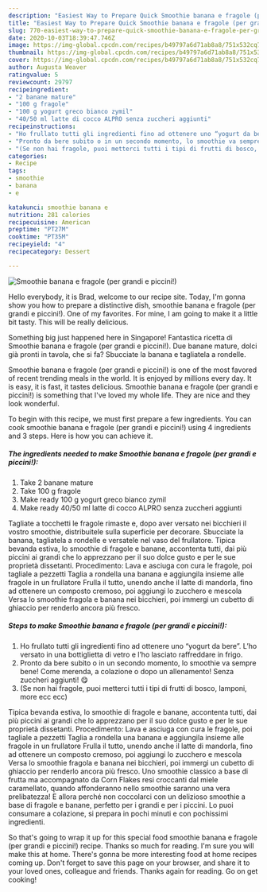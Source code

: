```yaml
---
description: "Easiest Way to Prepare Quick Smoothie banana e fragole (per grandi e piccini!)"
title: "Easiest Way to Prepare Quick Smoothie banana e fragole (per grandi e piccini!)"
slug: 770-easiest-way-to-prepare-quick-smoothie-banana-e-fragole-per-grandi-e-piccini
date: 2020-10-03T18:39:47.746Z
image: https://img-global.cpcdn.com/recipes/b49797a6d71ab8a8/751x532cq70/smoothie-banana-e-fragole-per-grandi-e-piccini-recipe-main-photo.jpg
thumbnail: https://img-global.cpcdn.com/recipes/b49797a6d71ab8a8/751x532cq70/smoothie-banana-e-fragole-per-grandi-e-piccini-recipe-main-photo.jpg
cover: https://img-global.cpcdn.com/recipes/b49797a6d71ab8a8/751x532cq70/smoothie-banana-e-fragole-per-grandi-e-piccini-recipe-main-photo.jpg
author: Augusta Weaver
ratingvalue: 5
reviewcount: 29797
recipeingredient:
- "2 banane mature"
- "100 g fragole"
- "100 g yogurt greco bianco zymil"
- "40/50 ml latte di cocco ALPRO senza zuccheri aggiunti"
recipeinstructions:
- "Ho frullato tutti gli ingredienti fino ad ottenere uno “yogurt da bere”. L’ho versato in una bottiglietta di vetro e l’ho lasciato raffreddare in frigo."
- "Pronto da bere subito o in un secondo momento, lo smoothie va sempre bene! Come merenda, a colazione o dopo un allenamento! Senza zuccheri aggiunti! 😋"
- "(Se non hai fragole, puoi metterci tutti i tipi di frutti di bosco, lamponi, more ecc ecc)"
categories:
- Recipe
tags:
- smoothie
- banana
- e

katakunci: smoothie banana e 
nutrition: 281 calories
recipecuisine: American
preptime: "PT27M"
cooktime: "PT35M"
recipeyield: "4"
recipecategory: Dessert

---
```



![Smoothie banana e fragole (per grandi e piccini!)](https://img-global.cpcdn.com/recipes/b49797a6d71ab8a8/751x532cq70/smoothie-banana-e-fragole-per-grandi-e-piccini-recipe-main-photo.jpg)

Hello everybody, it is Brad, welcome to our recipe site. Today, I'm gonna show you how to prepare a distinctive dish, smoothie banana e fragole (per grandi e piccini!). One of my favorites. For mine, I am going to make it a little bit tasty. This will be really delicious.

Something big just happened here in Singapore! Fantastica ricetta di Smoothie banana e fragole (per grandi e piccini!). Due banane mature, dolci già pronti in tavola, che si fa? Sbucciate la banana e tagliatela a rondelle.

Smoothie banana e fragole (per grandi e piccini!) is one of the most favored of recent trending meals in the world. It is enjoyed by millions every day. It is easy, it is fast, it tastes delicious. Smoothie banana e fragole (per grandi e piccini!) is something that I've loved my whole life. They are nice and they look wonderful.


To begin with this recipe, we must first prepare a few ingredients. You can cook smoothie banana e fragole (per grandi e piccini!) using 4 ingredients and 3 steps. Here is how you can achieve it.

<!--inarticleads1-->

##### The ingredients needed to make Smoothie banana e fragole (per grandi e piccini!):

1. Take 2 banane mature
1. Take 100 g fragole
1. Make ready 100 g yogurt greco bianco zymil
1. Make ready 40/50 ml latte di cocco ALPRO senza zuccheri aggiunti


Tagliate a tocchetti le fragole rimaste e, dopo aver versato nei bicchieri il vostro smoothie, distribuitele sulla superficie per decorare. Sbucciate la banana, tagliatela a rondelle e versatele nel vaso del frullatore. Tipica bevanda estiva, lo smoothie di fragole e banane, accontenta tutti, dai più piccini ai grandi che lo apprezzano per il suo dolce gusto e per le sue proprietà dissetanti. Procedimento: Lava e asciuga con cura le fragole, poi tagliale a pezzetti Taglia a rondella una banana e aggiungila insieme alle fragole in un frullatore Frulla il tutto, unendo anche il latte di mandorla, fino ad ottenere un composto cremoso, poi aggiungi lo zucchero e mescola Versa lo smoothie fragola e banana nei bicchieri, poi immergi un cubetto di ghiaccio per renderlo ancora più fresco. 

<!--inarticleads2-->

##### Steps to make Smoothie banana e fragole (per grandi e piccini!):

1. Ho frullato tutti gli ingredienti fino ad ottenere uno “yogurt da bere”. L’ho versato in una bottiglietta di vetro e l’ho lasciato raffreddare in frigo.
1. Pronto da bere subito o in un secondo momento, lo smoothie va sempre bene! Come merenda, a colazione o dopo un allenamento! Senza zuccheri aggiunti! 😋
1. (Se non hai fragole, puoi metterci tutti i tipi di frutti di bosco, lamponi, more ecc ecc)


Tipica bevanda estiva, lo smoothie di fragole e banane, accontenta tutti, dai più piccini ai grandi che lo apprezzano per il suo dolce gusto e per le sue proprietà dissetanti. Procedimento: Lava e asciuga con cura le fragole, poi tagliale a pezzetti Taglia a rondella una banana e aggiungila insieme alle fragole in un frullatore Frulla il tutto, unendo anche il latte di mandorla, fino ad ottenere un composto cremoso, poi aggiungi lo zucchero e mescola Versa lo smoothie fragola e banana nei bicchieri, poi immergi un cubetto di ghiaccio per renderlo ancora più fresco. Uno smoothie classico a base di frutta ma accompagnato da Corn Flakes resi croccanti dal miele caramellato, quando affonderanno nello smoothie saranno una vera prelibatezza! E allora perché non coccolarci con un delizioso smoothie a base di fragole e banane, perfetto per i grandi e per i piccini. Lo puoi consumare a colazione, si prepara in pochi minuti e con pochissimi ingredienti. 

So that's going to wrap it up for this special food smoothie banana e fragole (per grandi e piccini!) recipe. Thanks so much for reading. I'm sure you will make this at home. There's gonna be more interesting food at home recipes coming up. Don't forget to save this page on your browser, and share it to your loved ones, colleague and friends. Thanks again for reading. Go on get cooking!
